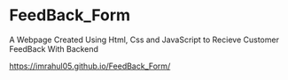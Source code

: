 # FeedBack_Form

A Webpage Created Using Html, Css and  JavaScript to Recieve Customer FeedBack With Backend

 https://imrahul05.github.io/FeedBack_Form/
